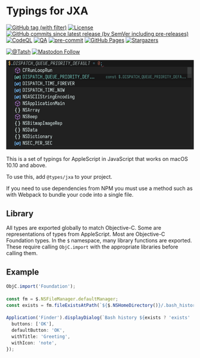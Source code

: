 # Typings for JXA

[![GitHub tag (with filter)](https://img.shields.io/github/v/tag/Tatsh/types-jxa)](https://github.com/Tatsh/types-jxa/tags)
[![License](https://img.shields.io/github/license/Tatsh/types-jxa)](https://github.com/Tatsh/types-jxa/blob/master/LICENSE.txt)
[![GitHub commits since latest release (by SemVer including pre-releases)](https://img.shields.io/github/commits-since/Tatsh/types-jxa/v0.0.1/master)](https://github.com/Tatsh/types-jxa/compare/v0.0.1...master)
[![CodeQL](https://github.com/Tatsh/types-jxa/actions/workflows/codeql.yml/badge.svg)](https://github.com/Tatsh/types-jxa/actions/workflows/codeql.yml)
[![QA](https://github.com/Tatsh/types-jxa/actions/workflows/qa.yml/badge.svg)](https://github.com/Tatsh/types-jxa/actions/workflows/qa.yml)
[![pre-commit](https://img.shields.io/badge/pre--commit-enabled-brightgreen?logo=pre-commit&logoColor=white)](https://github.com/pre-commit/pre-commit)
[![GitHub Pages](https://github.com/Tatsh/types-jxa/actions/workflows/pages/pages-build-deployment/badge.svg)](https://tatsh.github.io/types-jxa/)
[![Stargazers](https://img.shields.io/github/stars/Tatsh/types-jxa?logo=github&style=flat)](https://github.com/Tatsh/types-jxa/stargazers)

[![@Tatsh](https://img.shields.io/badge/dynamic/json?url=https%3A%2F%2Fpublic.api.bsky.app%2Fxrpc%2Fapp.bsky.actor.getProfile%2F%3Factor%3Ddid%3Aplc%3Auq42idtvuccnmtl57nsucz72%26query%3D%24.followersCount%26style%3Dsocial%26logo%3Dbluesky%26label%3DFollow%2520%40Tatsh&query=%24.followersCount&style=social&logo=bluesky&label=Follow%20%40Tatsh)](https://bsky.app/profile/Tatsh.bsky.social)
[![Mastodon Follow](https://img.shields.io/mastodon/follow/109370961877277568?domain=hostux.social&style=social)](https://hostux.social/@Tatsh)

![VS Code auto-completion](screenshot.png)

This is a set of typings for AppleScript in JavaScript that works on macOS 10.10 and above.

To use this, add `@types/jxa` to your project.

If you need to use dependencies from NPM you must use a method such as with Webpack to bundle your
code into a single file.

## Library

All types are exported globally to match Objective-C. Some are representations of types from
AppleScript. Most are Objective-C Foundation types. In the `$` namespace, many library functions
are exported. These require calling `ObjC.import` with the appropriate libraries before calling
them.

## Example

```typescript
ObjC.import('Foundation');

const fm = $.NSFileManager.defaultManager;
const exists = fm.fileExistsAtPath(`${$.NSHomeDirectory()}/.bash_history`);

Application('Finder').displayDialog(`Bash history ${exists ? 'exists' : 'does not exist'}.`, {
  buttons: ['OK'],
  defaultButton: 'OK',
  withTitle: 'Greeting',
  withIcon: 'note',
});
```
